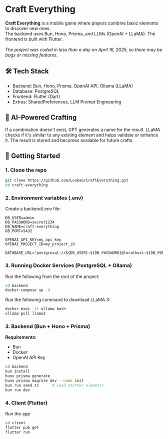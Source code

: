 # Craft Everything

**Craft Everything** is a mobile game where players combine basic elements to discover new ones.  
The backend uses Bun, Hono, Prisma, and LLMs (OpenAI + LLaMA). The frontend is built with Flutter.
</br></br>*The project was coded in less than a day on April 16, 2025, so there may be bugs or missing features.*

## 🛠 Tech Stack
- Backend: Bun, Hono, Prisma, OpenAI API, Ollama (LLaMA)
- Database: PostgreSQL
- Frontend: Flutter (Dart)
- Extras: SharedPreferences, LLM Prompt Engineering

## 🤖 AI-Powered Crafting
If a combination doesn't exist, GPT generates a name for the result. LLaMA checks if it's similar to any existing element and helps validate or enhance it. The result is stored and becomes available for future crafts.

## 🚀 Getting Started

### 1. Clone the repo

```bash
git clone https://github.com/LoukaG/CraftEverything.git
cd craft-everything
```
### 2. Environment variables (.env)
Create a backend/.env file:

```env
DB_USER=admin
DB_PASSWORD=secret1234
DB_NAME=craft-everything
DB_PORT=5432

OPENAI_API_KEY=my_api_key
OPENAI_PROJECT_ID=my_project_id

DATABASE_URL="postgresql://${DB_USER}:${DB_PASSWORD}@localhost:${DB_PORT}/${DB_NAME}"
```

### 3. Running Docker Services (PostgreSQL + Ollama)
Run the following from the root of the project:
```bash
cd backend
docker-compose up -d
```

Run the following command to download LLaMA 3:
```bash
docker exec -it ollama bash
ollama pull llama3
```


### 3. Backend (Bun + Hono + Prisma)
**Requirements:**
- Bun
- Docker
- OpenAI API Key

```bash
cd backend
bun install
bunx prisma generate
bunx prisma migrate dev --name init
bun run seed.ts      # Load starter elements
bun run dev
```

### 4. Client (Flutter)
Run the app
```bash
cd client
flutter pub get
flutter run
```

